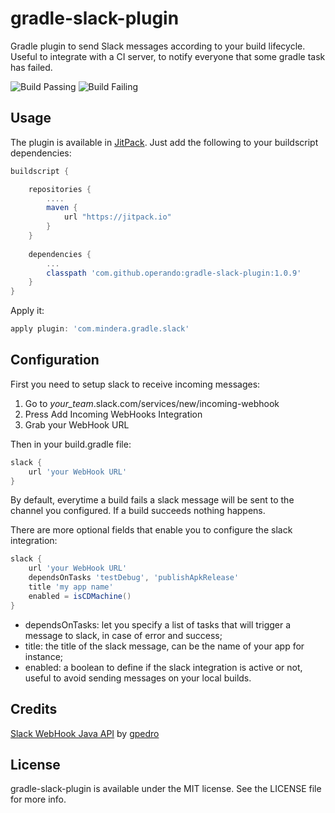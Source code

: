 # gradle-slack-plugin

Gradle plugin to send Slack messages according to your build lifecycle. Useful to integrate with a CI server, to notify everyone that some gradle task has failed.

![Build Passing](http://i.imgur.com/eIq9hp1.png)
![Build Failing](http://i.imgur.com/cgf5fHf.png)

## Usage

The plugin is available in [JitPack](https://jitpack.io/). Just add the following to your buildscript dependencies:

```groovy
buildscript {

    repositories {
    	....
        maven {
            url "https://jitpack.io"
        }
    }
    
    dependencies {
    	...
        classpath 'com.github.operando:gradle-slack-plugin:1.0.9'
    }
}
```

Apply it:

```groovy
apply plugin: 'com.mindera.gradle.slack'
```

## Configuration 

First you need to setup slack to receive incoming messages:

1. Go to *your_team*.slack.com/services/new/incoming-webhook
2. Press Add Incoming WebHooks Integration
3. Grab your WebHook URL

Then in your build.gradle file:
```groovy
slack {
    url 'your WebHook URL'
}
```

By default, everytime a build fails a slack message will be sent to the channel you configured. If a build succeeds nothing happens.

There are more optional fields that enable you to configure the slack integration:

```groovy
slack {
    url 'your WebHook URL'
    dependsOnTasks 'testDebug', 'publishApkRelease'
    title 'my app name'
    enabled = isCDMachine()
}
```

*	dependsOnTasks: let you specify a list of tasks that will trigger a message to slack, in case of error and success;
*	title: the title of the slack message, can be the name of your app for instance;
*	enabled: a boolean to define if the slack integration is active or not, useful to avoid sending messages on your local builds.


## Credits

[Slack WebHook Java API](https://github.com/gpedro/slack-webhook) by [gpedro](https://github.com/gpedro)

## License

gradle-slack-plugin is available under the MIT license. See the LICENSE file for more info.
